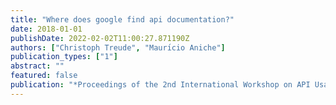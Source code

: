 ```yaml
---
title: "Where does google find api documentation?"
date: 2018-01-01
publishDate: 2022-02-02T11:00:27.871190Z
authors: ["Christoph Treude", "Maurı́cio Aniche"]
publication_types: ["1"]
abstract: ""
featured: false
publication: "*Proceedings of the 2nd International Workshop on API Usage and Evolution*"
---
```


